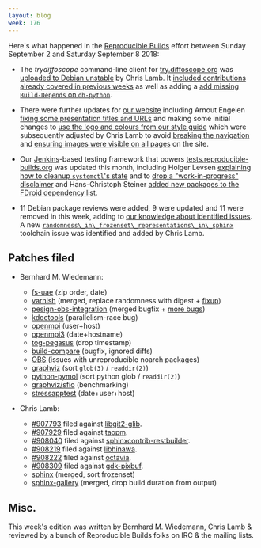 ```yaml
---
layout: blog
week: 176
---
```


Here's what happened in the [Reproducible Builds](https://reproducible-builds.org) effort between Sunday September 2 and Saturday September 8 2018:

* The *trydiffoscope* command-line client for [try.diffoscope.org](https://try.diffoscope.org) was [uploaded to Debian unstable](https://tracker.debian.org/news/985852/accepted-trydiffoscope-6701-source-all-into-unstable/) by Chris Lamb. It [included contributions already covered in previous weeks](https://salsa.debian.org/reproducible-builds/trydiffoscope/commits/debian/67.0.1) as well as adding a [add missing `Build-Depends` on `dh-python`](https://salsa.debian.org/reproducible-builds/trydiffoscope/commit/fa02645).

* There were further updates for [our website](https://reproducible-builds.org/) including Arnout Engelen [fixing some presentation titles and URLs](https://salsa.debian.org/reproducible-builds/reproducible-website/commit/82faf41) and making some initial changes to [use the logo and colours from our style guide](https://salsa.debian.org/reproducible-builds/reproducible-website/commit/8bf46ad) which were subsequently adjusted by Chris Lamb to avoid [breaking the navigation](https://salsa.debian.org/reproducible-builds/reproducible-website/commit/57f586a) and [ensuring images were visible on all pages](https://salsa.debian.org/reproducible-builds/reproducible-website/commit/4b4da9d) on the site.

* Our [Jenkins](https://jenkins.io/)-based testing framework that powers [tests.reproducible-builds.org](tests.reproducible-builds.org) was updated this month, including Holger Levsen [explaining how to cleanup `systemctl`'s state](https://salsa.debian.org/qa/jenkins.debian.net/commit/3fb7f9bd) and to [drop a "work-in-progress" disclaimer](https://salsa.debian.org/qa/jenkins.debian.net/commit/d1652e71) and Hans-Christoph Steiner [added new packages to the FDroid dependency list](https://salsa.debian.org/qa/jenkins.debian.net/commit/ee95c182).

* 11 Debian package reviews were added, 9 were updated and 11 were removed in this week, adding to [our knowledge about identified issues](https://tests.reproducible-builds.org/debian/index_issues.html). A new [`randomness\_in\_frozenset\_representations\_in\_sphinx`](https://salsa.debian.org/reproducible-builds/reproducible-notes/commit/119c65aa) toolchain issue was identified and added by Chris Lamb.

Patches filed
-------------

* Bernhard M. Wiedemann:

    * [fs-uae](https://github.com/FrodeSolheim/fs-uae/pull/182) (zip order, date)
    * [varnish](https://github.com/varnishcache/varnish-cache/commit/d6b3076bd0e1bacbdfc5ab869696048ed0d7009b) (merged, replace randomness with digest + [fixup](https://github.com/varnishcache/varnish-cache/pull/2759))
    * [pesign-obs-integration](https://github.com/openSUSE/pesign-obs-integration/pull/8) (merged bugfix + [more bugs](https://github.com/openSUSE/pesign-obs-integration/issues/9))
    * [kdoctools](https://bugs.kde.org/show_bug.cgi?id=398263) (parallelism-race bug)
    * [openmpi](https://github.com/open-mpi/ompi/pull/5653) (user+host)
    * [openmpi3](https://build.opensuse.org/request/show/632805) (date+hostname)
    * [tog-pegasus](https://build.opensuse.org/request/show/634516) (drop timestamp)
    * [build-compare](https://github.com/openSUSE/build-compare/pull/28) (bugfix, ignored diffs)
    * [OBS](https://github.com/openSUSE/open-build-service/issues/5784) (issues with unreproducible noarch packages)
    * [graphviz](https://gitlab.com/graphviz/graphviz/merge_requests/1290) (sort `glob(3)` / `readdir(2)`)
    * [python-pymol](https://github.com/schrodinger/pymol-open-source/pull/6) (sort python glob / `readdir(2)`)
    * [graphviz/sfio](https://gitlab.com/graphviz/graphviz/issues/1422) (benchmarking)
    * [stressapptest](https://github.com/stressapptest/stressapptest/pull/65) (date+user+host)

* Chris Lamb:

    * [#907793](https://bugs.debian.org/907793) filed against [libgit2-glib](https://tracker.debian.org/pkg/libgit2-glib).
    * [#907929](https://bugs.debian.org/907929) filed against [taopm](https://tracker.debian.org/pkg/taopm).
    * [#908040](https://bugs.debian.org/908040) filed against [sphinxcontrib-restbuilder](https://tracker.debian.org/pkg/sphinxcontrib-restbuilder).
    * [#908219](https://bugs.debian.org/908219) filed against [libhinawa](https://tracker.debian.org/pkg/libhinawa).
    * [#908222](https://bugs.debian.org/908222) filed against [octavia](https://tracker.debian.org/pkg/octavia).
    * [#908309](https://bugs.debian.org/908309) filed against [gdk-pixbuf](https://tracker.debian.org/pkg/gdk-pixbuf).
    * [sphinx](https://github.com/sphinx-doc/sphinx/pull/5388) (merged, sort frozenset)
    * [sphinx-gallery](https://github.com/sphinx-gallery/sphinx-gallery/pull/390#issuecomment-418199063) (merged, drop build duration from output)

Misc.
-----

This week's edition was written by Bernhard M. Wiedemann, Chris Lamb & reviewed by a bunch of Reproducible Builds folks on IRC & the mailing lists.
